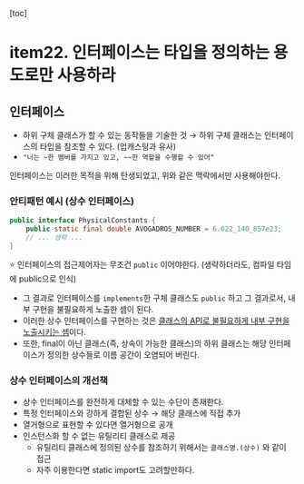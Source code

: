 [toc]



# item22. 인터페이스는 타입을 정의하는 용도로만 사용하라

## 인터페이스

* 하위 구체 클래스가 할 수 있는 동작들을 기술한 것 $\rightarrow$ 하위 구체 클래스는 인터페이스의 타입을 참조할 수 있다. (업캐스팅과 유사)
* `"너는 ~한 멤버를 가지고 있고, ~~한 역할을 수행할 수 있어"`

인터페이스는 이러한 목적을 위해 탄생되었고, 위와 같은 맥락에서만 사용해야한다.



### 안티패턴 예시 (상수 인터페이스)

```java
public interface PhysicalConstants {
    public static final double AVOGADROS_NUMBER = 6.022_140_857e23;
    // ... 생략 ...
}
```

⭐ 인터페이스의 접근제어자는 무조건 `public` 이어야한다. (생략하더라도, 컴파일 타임에 public으로 인식)

* 그 결과로 인터페이스를 `implements`한 구체 클래스도 `public` 하고 그 결과로서, 내부 구현을 불필요하게 노출한 셈이 된다.
* 이러한 상수 인터페이스를 구현하는 것은 <u>클래스의 API로 불필요하게 내부 구현을 노출시키는 셈</u>이다.
* 또한, final이 아닌 클래스(즉, 상속이 가능한 클래스)의 하위 클래스는 해당 인터페이스가 정의한 상수들로 이름 공간이 오염되어 버린다.



### 상수 인터페이스의 개선책

* 상수 인터페이스를 완전하게 대체할 수 있는  수단이 존재한다.
* 특정 인터페이스와 강하게 결합된 상수 $\rightarrow$  해당 클래스에 직접 추가
* 열거형으로 표현할 수 있다면 열거형으로 공개
* 인스턴스화 할 수 없는 유틸리티 클래스로 제공
	* 유틸리티 클래스에 정의된 상수를 참조하기 위해서는 `클래스명.(상수)` 와 같이 접근
	* 자주 이용한다면 static import도 고려할만하다.













